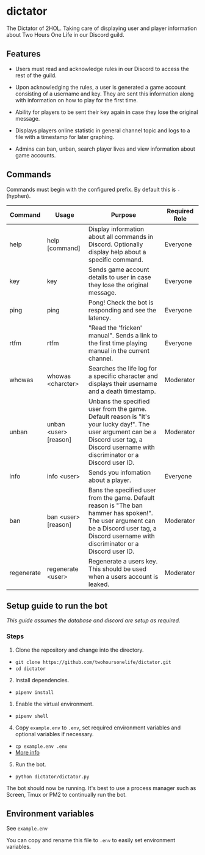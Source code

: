 # dictator

The Dictator of 2HOL. Taking care of displaying user and player information about Two Hours One Life in our Discord guild.

## Features

- Users must read and acknowledge rules in our Discord to access the rest of the guild.

- Upon acknowledging the rules, a user is generated a game account consisting of a username and key. They are sent this information along with information on how to play for the first time.

- Ability for players to be sent their key again in case they lose the original message.

- Displays players online statistic in general channel topic and logs to a file with a timestamp for later graphing.

- Admins can ban, unban, search player lives and view information about game accounts.

## Commands

Commands must begin with the configured prefix. By default this is `-` (hyphen).

| Command | Usage | Purpose | Required Role |
|--|--|--|--|
| help | help [command] | Display information about all commands in Discord. Optionally display help about a specific command. |  Everyone  |
| key | key | Sends game account details to user in case they lose the original message. |  Everyone  |
| ping | ping | Pong! Check the bot is responding and see the latency. |  Everyone  |
| rtfm | rtfm | "Read the 'fricken' manual". Sends a link to the first time playing manual in the current channel.  |  Everyone  |
| whowas | whowas \<charcter\> | Searches the life log for a specific character and displays their username and a death timestamp. |  Moderator  |
| unban | unban \<user\> [reason]| Unbans the specified user from the game. Default reason is "It's your lucky day!". The user argument can be a Discord user tag, a Discord username with discriminator or a Discord user ID. |  Moderator  |
| info | info \<user\> | Sends you infomation about a player. |  Everyone  |
| ban | ban \<user\> [reason] | Bans the specified user from the game. Default reason is "The ban hammer has spoken!". The user argument can be a Discord user tag, a Discord username with discriminator or a Discord user ID. |  Moderator  |
| regenerate | regenerate \<user\> | Regenerate a users key. This should be used when a users account is leaked. |  Moderator  |

## Setup guide to run the bot
*This guide assumes the database and discord are setup as required.*

### Steps
1. Clone the repository and change into the directory.
- `git clone https://github.com/twohoursonelife/dictator.git`
- `cd dictator`

2. Install dependencies.
- `pipenv install`

1. Enable the virtual environment.
- `pipenv shell`

4. Copy `example.env` to `.env`, set required environment variables and optional variables if necessary.
- `cp example.env .env`
- [More info](#environment-variables)


5. Run the bot.
- `python dictator/dictator.py`

The bot should now be running.
It's best to use a process manager such as Screen, Tmux or PM2 to continually run the bot.

## Environment variables
See `example.env`

You can copy and rename this file to `.env` to easily set environment variables.